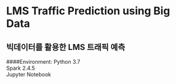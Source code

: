 # LMS Traffic Prediction using Big Data

## 빅데이터를 활용한 LMS 트래픽 예측

####Environment:
Python 3.7 </br>
Spark 2.4.5</br>
Jupyter Notebook </br>